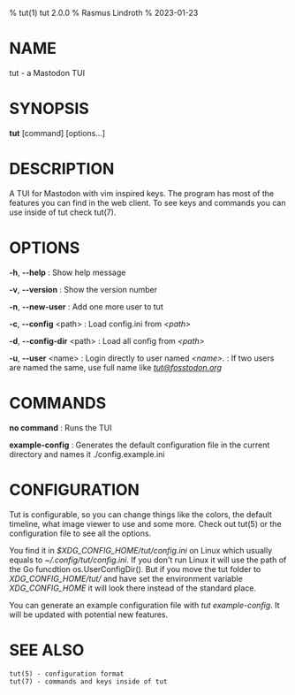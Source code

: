 % tut(1) tut 2.0.0
% Rasmus Lindroth
% 2023-01-23

# NAME
tut - a Mastodon TUI

# SYNOPSIS
**tut** [command] [options...]

# DESCRIPTION
A TUI for Mastodon with vim inspired keys. The program has most of the features you can find in the web client.
To see keys and commands you can use inside of tut check tut(7).

# OPTIONS

**-h**, **\--help**
: Show help message

**-v**, **\--version**
: Show the version number

**-n**, **\--new-user**
: Add one more user to tut

**-c**,  **\--config** \<path\>
: Load config.ini from *\<path\>*

**-d**,  **\--config-dir** \<path\>
: Load all config from *\<path\>*

**-u**,  **\--user** \<name\>
: Login directly to user named *\<name\>*.
: If two users are named the same, use full name like *tut@fosstodon.org*

# COMMANDS

**no command**
: Runs the TUI

**example-config**
: Generates the default configuration file in the current directory and names it ./config.example.ini

# CONFIGURATION
Tut is configurable, so you can change things like the colors, the default timeline, what image viewer to use and some more. Check out tut(5) or the configuration file to see all the options.

You find it in *$XDG_CONFIG_HOME/tut/config.ini* on Linux which usually equals to *~/.config/tut/config.ini*.
If you don't run Linux it will use the path of the Go funcdtion os.UserConfigDir().
But if you move the tut folder to *XDG_CONFIG_HOME/tut/* and have set the environment variable *XDG_CONFIG_HOME*
it will look there instead of the standard place.

You can generate an example configuration file with *tut example-config*. It will be updated with potential new features.

# SEE ALSO
    tut(5) - configuration format
    tut(7) - commands and keys inside of tut
